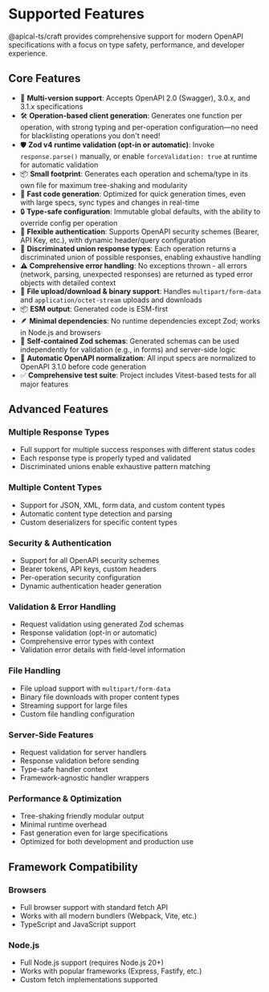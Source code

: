 # Supported Features

@apical-ts/craft provides comprehensive support for modern OpenAPI
specifications with a focus on type safety, performance, and developer
experience.

## Core Features

- 🚀 **Multi-version support**: Accepts OpenAPI 2.0 (Swagger), 3.0.x, and 3.1.x
  specifications
- 🛠️ **Operation-based client generation**: Generates one function per
  operation, with strong typing and per-operation configuration—no need for
  blacklisting operations you don't need!
- 🛡️ **Zod v4 runtime validation (opt-in or automatic)**: Invoke
  `response.parse()` manually, or enable `forceValidation: true` at runtime for
  automatic validation
- 📦 **Small footprint**: Generates each operation and schema/type in its own
  file for maximum tree-shaking and modularity
- 🚀 **Fast code generation**: Optimized for quick generation times, even with
  large specs, sync types and changes in real-time
- 🔒 **Type-safe configuration**: Immutable global defaults, with the ability to
  override config per operation
- 🔑 **Flexible authentication**: Supports OpenAPI security schemes (Bearer, API
  Key, etc.), with dynamic header/query configuration
- 🧩 **Discriminated union response types**: Each operation returns a
  discriminated union of possible responses, enabling exhaustive handling
- ⚠️ **Comprehensive error handling**: No exceptions thrown - all errors
  (network, parsing, unexpected responses) are returned as typed error objects
  with detailed context
- 📁 **File upload/download & binary support**: Handles `multipart/form-data`
  and `application/octet-stream` uploads and downloads
- 📦 **ESM output**: Generated code is ESM-first
- 🪶 **Minimal dependencies**: No runtime dependencies except Zod; works in
  Node.js and browsers
- 🧪 **Self-contained Zod schemas**: Generated schemas can be used independently
  for validation (e.g., in forms) and server-side logic
- 🔄 **Automatic OpenAPI normalization**: All input specs are normalized to
  OpenAPI 3.1.0 before code generation
- ✅ **Comprehensive test suite**: Project includes Vitest-based tests for all
  major features

## Advanced Features

### Multiple Response Types

- Full support for multiple success responses with different status codes
- Each response type is properly typed and validated
- Discriminated unions enable exhaustive pattern matching

### Multiple Content Types

- Support for JSON, XML, form data, and custom content types
- Automatic content type detection and parsing
- Custom deserializers for specific content types

### Security & Authentication

- Support for all OpenAPI security schemes
- Bearer tokens, API keys, custom headers
- Per-operation security configuration
- Dynamic authentication header generation

### Validation & Error Handling

- Request validation using generated Zod schemas
- Response validation (opt-in or automatic)
- Comprehensive error types with context
- Validation error details with field-level information

### File Handling

- File upload support with `multipart/form-data`
- Binary file downloads with proper content types
- Streaming support for large files
- Custom file handling configuration

### Server-Side Features

- Request validation for server handlers
- Response validation before sending
- Type-safe handler context
- Framework-agnostic handler wrappers

### Performance & Optimization

- Tree-shaking friendly modular output
- Minimal runtime overhead
- Fast generation even for large specifications
- Optimized for both development and production use

## Framework Compatibility

### Browsers

- Full browser support with standard fetch API
- Works with all modern bundlers (Webpack, Vite, etc.)
- TypeScript and JavaScript support

### Node.js

- Full Node.js support (requires Node.js 20+)
- Works with popular frameworks (Express, Fastify, etc.)
- Custom fetch implementations supported

